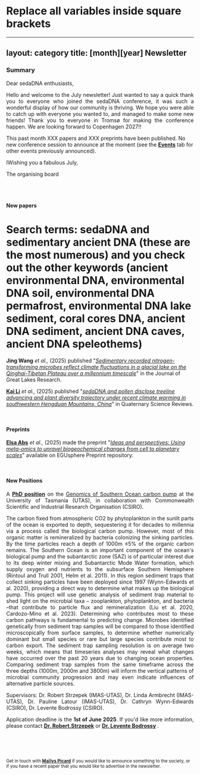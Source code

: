 
# Replace all variables inside square brackets
---
layout: category
title: [month][year] Newsletter
---

<div class="section">
<h3 class="section-title underline">Summary</h3>
</div>

<div class="intro">
<p> Dear sedaDNA enthusiasts,</p>

<p align="justify">Hello and welcome to the July newsletter! Just wanted to say a quick thank you to everyone who joined the sedaDNA conference, it was such a wonderful display of how our community is thriving. We hope you were able to catch up with everyone you wanted to, and managed to make some new friends! Thank you to everyone in Tromsø for making the conference happen. We are looking forward to Copenhagen 2027!!
 
This past month XXX papers and XXX preprints have been published. No new conference session to announce at the moment (see the <a href="https://sedadna.github.io/category/events.html"><b>Events</b></a> tab for other events previously announced).</p> 


<p>IWishing you a fabulous July,</p>
<p>The organising board</p>
<br>
 

<br>
<div class="intro">
<h4 class="section-title underline">New papers</h4>

<!-- This month's new papers -->
# Search terms: sedaDNA and sedimentary ancient DNA (these are the most numerous) and you check out the other keywords (ancient environmental DNA, environmental DNA soil, environmental DNA permafrost, environmental DNA lake sediment, coral cores DNA, ancient DNA sediment, ancient DNA caves, ancient DNA speleothems)

<p><b>Jing Wang</b> <i> et al.,</i> (2025) published "<a href="https://doi.org/10.1016/j.jglr.2025.102579" target="_blank"><u><i>Sedimentary recorded nitrogen-transforming microbes reflect climate fluctuations in a glacial lake on the Qinghai-Tibetan Plateau over a millennium timescale</i></u></a>" in the Journal of Great Lakes Research.</p>

<p><a href="https://www.researchgate.net/profile/Kai-Li-55" target="_blank"><b>Kai Li</b></a><i> et al.,</i> (2025) published "<a href="https://doi.org/10.1016/j.quascirev.2025.109348" target="_blank"><u><i>sedaDNA and pollen disclose treeline advancing and plant diversity trajectory under recent climate warming in southwestern Hengduan Mountains, China</i></u></a>" in Quaternary Science Reviews.</p>

<br>

<div class="intro">
<h4 class="section-title underline">Preprints</h4>

<p><a href="https://www.elsaabs.com/" target="_blank"><b>Elsa Abs</b></a> <i> et al.,</i> (2025) made the preprint "<a href="https://egusphere.copernicus.org/preprints/2025/egusphere-2025-1716/"><i>Ideas and perspectives: Using meta-omics to unravel biogeochemical changes from cell to planetary scales</i></a>" available on EGUsphere Preprint repository.</p>

<br>

<div class="intro">
<h4 class="section-title underline">New Positions</h4> 
    
<p align="justify">A <a href="https://coreykrabbenhoft.com/join-us-2/"><b>PhD position</b></a> on the <a href="https://www.utas.edu.au/research/degrees/available-projects/projects/marine-and-antarctic/genomics-of-southern-ocean-carbon-pump/_nocache">Genomics of Southern Ocean carbon pump</a> at the University of Tasmania (UTAS), in collaboration with Commonwealth Scientific and Industrial Research Organisation (CSIRO). </p>
<p align="justify">The carbon fixed from atmospheric CO2 by phytoplankton in the sunlit parts of the ocean is exported to depth, sequestering it for decades to millennia via a process called the biological carbon pump. However, most of this organic matter is remineralized by bacteria colonizing the sinking particles. By the time particles reach a depth of 1000m ≤5% of the organic carbon remains. The Southern Ocean is an important component of the ocean's biological pump and the subantarctic zone (SAZ) is of particular interest due to its deep winter mixing and Subantarctic Mode Water formation, which supply oxygen and nutrients to the subsurface Southern Hemisphere (Rintoul and Trull 2001, Helm et al. 2011). In this region sediment traps that collect sinking particles have been deployed since 1997 (Wynn-Edwards et al. 2020), providing a direct way to determine what makes up the biological pump. This project will use genetic analysis of sediment trap material to shed light on the microbial taxa – zooplankton, phytoplankton, and bacteria –that contribute to particle flux and remineralization (Liu et al. 2020, Cardozo-Mino et al. 2023). Determining who contributes most to these carbon pathways is fundamental to predicting change. Microbes identified genetically from sediment trap samples will be compared to those identified microscopically from surface samples, to determine whether numerically dominant but small species or rare but large species contribute most to carbon export. The sediment trap sampling resolution is on average two weeks, which means that timeseries analyses may reveal what changes have occurred over the past 20 years due to changing ocean properties. Comparing sediment trap samples from the same timeframe across the three depths (1000m, 2000m and 3800m) will inform the vertical patterns of microbial community progression and may even indicate influences of alternative particle sources. 
<p align="justify">Supervisors: Dr. Robert Strzepek (IMAS-UTAS), Dr. Linda Armbrecht (IMAS-UTAS), Dr. Pauline Latour (IMAS-UTAS), Dr. Cathryn Wynn-Edwards (CSIRO), Dr. Levente Bodrossy (CSIRO).</p>
<p align="justify">Application deadline is the <b>1st of June 2025</b>. If you'd like more information, please contact <a href="mailto:Robert.Strzepek@utas.edu.au"><b>Dr. Robert.Strzepek</b></a> or <a href="mailto:lev.bodrossy@csiro.au"><b>Dr. Levente Bodrossy</b></a> .</p>




<br>
<br>
<br>

<p><small>Get in touch with 
 <a href="mailto:mailys.picard@umu.se"><b>Maïlys Picard</b></a> if you would like to announce something to the society, or if you have a recent paper that you would like to advertise in the newsletter.</small></p>
